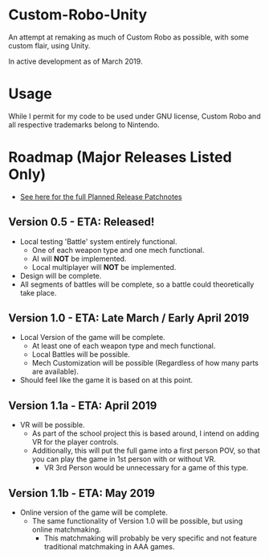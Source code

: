 # Custom-Robo-Unity
An attempt at remaking as much of Custom Robo as possible, with some custom flair, using Unity.

In active development as of March 2019.

# Usage
  While I permit for my code to be used under GNU license, Custom Robo and all respective trademarks belong to Nintendo.

# Roadmap (Major Releases Listed Only)
  - [See here for the full Planned Release Patchnotes ](https://trello.com/b/bJ2PUx2B/custom-robo)

## Version 0.5 - ETA: Released!
- Local testing 'Battle' system entirely functional.
  - One of each weapon type and one mech functional.
  - AI will **NOT** be implemented.
  - Local multiplayer will **NOT** be implemented.
- Design will be complete.
- All segments of battles will be complete, so a battle could theoretically take place.

## Version 1.0 - ETA: Late March / Early April 2019
- Local Version of the game will be complete.
  - At least one of each weapon type and mech functional.
  - Local Battles will be possible.
  - Mech Customization will be possible (Regardless of how many parts are available).
- Should feel like the game it is based on at this point.

## Version 1.1a - ETA: April 2019
- VR will be possible.
  - As part of the school project this is based around, I intend on adding VR for the player controls. 
  - Additionally, this will put the full game into a first person POV, so that you can play the game in 1st person with or without VR.
    - VR 3rd Person would be unnecessary for a game of this type.

## Version 1.1b - ETA: May 2019
- Online version of the game will be complete.
  - The same functionality of Version 1.0 will be possible, but using online matchmaking.
    - This matchmaking will probably be very specific and not feature traditional matchmaking in AAA games.



